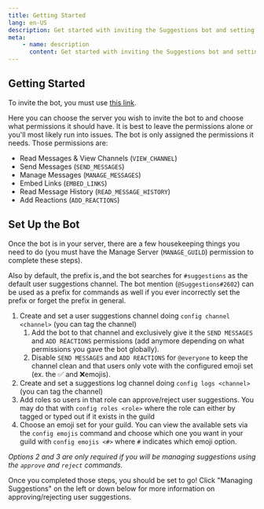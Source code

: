 ```yaml
---
title: Getting Started
lang: en-US
description: Get started with inviting the Suggestions bot and setting up its primary features.
meta:
    - name: description
      content: Get started with inviting the Suggestions bot and setting up its primary features.
---
```


## Getting Started

To invite the bot, you must use [this link](https://discordapp.com/oauth2/authorize?client_id=474051954998509571&scope=bot&permissions=93248).

Here you can choose the server you wish to invite the bot to and choose what permissions it should have. It is best to leave the permissions alone or you'll most likely run into issues. The bot is only assigned the permissions it needs. Those permissions are:

* Read Messages & View Channels (`VIEW_CHANNEL`)
* Send Messages (`SEND_MESSAGES`)
* Manage Messages (`MANAGE_MESSAGES`)
* Embed Links (`EMBED_LINKS`\)
* Read Message History (`READ_MESSAGE_HISTORY`)
* Add Reactions (`ADD_REACTIONS`)

## Set Up the Bot

Once the bot is in your server, there are a few housekeeping things you need to do (you must have the Manage Server (`MANAGE_GUILD`) permission to complete these steps).

Also by default, the prefix is`,`and the bot searches for `#suggestions` as the default user suggestions channel. The bot mention (`@Suggestions#2602`) can be used as a prefix for commands as well if you ever incorrectly set the prefix or forget the prefix in general.

1. Create and set a user suggestions channel doing `config channel <channel>` (you can tag the channel)
   1. Add the bot to that channel and exclusively give it the `SEND MESSAGES` and `ADD REACTIONS` permissions (add anymore depending on what permissions you gave the bot globally).
   2. Disable `SEND MESSAGES` and `ADD REACTIONS` for `@everyone` to keep the channel clean and that users only vote with the configured emoji set (ex. the ✅ and ❌emojis).
2. Create and set a suggestions log channel doing `config logs <channel>` (you can tag the channel)
3. Add roles so users in that role can approve/reject user suggestions. You may do that with `config roles <role>` where the role can either by tagged or typed out if it exists in the guild
4. Choose an emoji set for your guild. You can view the available sets via the `config emojis` command and choose which one you want in your guild with `config emojis <#>` where `#` indicates which emoji option.

*Options 2 and 3 are only required if you will be managing suggestions using the `approve` and `reject` commands.*

Once you completed those steps, you should be set to go! Click "Managing Suggestions" on the left or down below for more information on approving/rejecting user suggestions.